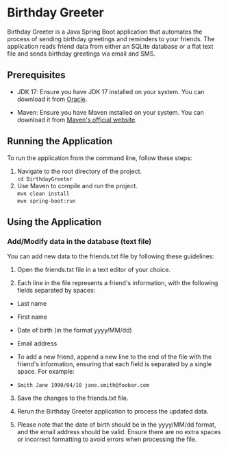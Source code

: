 # Birthday Greeter

Birthday Greeter is a Java Spring Boot application that automates the process of sending birthday greetings and reminders to your friends. The application reads friend data from either an SQLite database or a flat text file and sends birthday greetings via email and SMS.

## Prerequisites

- JDK 17: Ensure you have JDK 17 installed on your system. You can download it from [Oracle](https://www.oracle.com/java/technologies/downloads/#java17).

- Maven: Ensure you have Maven installed on your system. You can download it from [Maven's official website](https://maven.apache.org/download.cgi).

## Running the Application

To run the application from the command line, follow these steps:

1. Navigate to the root directory of the project.  
    ```cd BirthdayGreeter```
2. Use Maven to compile and run the project.     
   ```mvn clean install```   
   ```mvn spring-boot:run```

## Using the Application
### Add/Modify data in the database (text file)
You can add new data to the friends.txt file by following these guidelines:

1. Open the friends.txt file in a text editor of your choice.

2. Each line in the file represents a friend's information, with the following fields separated by spaces:

- Last name
- First name
- Date of birth (in the format yyyy/MM/dd)
- Email address
- To add a new friend, append a new line to the end of the file with the friend's information, ensuring that each field is separated by a single space. For example:

- ```Smith Jane 1990/04/10 jane.smith@foobar.com```   

3. Save the changes to the friends.txt file.

4. Rerun the Birthday Greeter application to process the updated data.

5. Please note that the date of birth should be in the yyyy/MM/dd format, and the email address should be valid. Ensure there are no extra spaces or incorrect formatting to avoid errors when processing the file.

